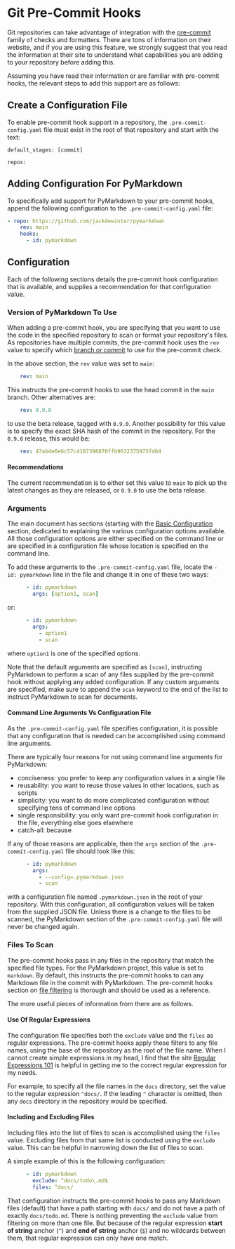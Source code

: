 # Git Pre-Commit Hooks

Git repositories can take advantage of integration with
the [pre-commit](https://pre-commit.com/) family of
checks and formatters.  There are tons of information
on their website, and if you are using this feature,
we strongly suggest that you read the information at
their site to understand what capabilities you are adding
to your repository before adding this.

Assuming you have read their information or are familiar
with pre-commit hooks, the relevant steps to add this
support are as follows:

## Create a Configuration File

To enable pre-commit hook support in a repository,
the `.pre-commit-config.yaml` file must exist in the
root of that repository and start with the text:

```text
default_stages: [commit]

repos:
```

## Adding Configuration For PyMarkdown

To specifically add support for PyMarkdown to your
pre-commit hooks, append the following configuration to
the `.pre-commit-config.yaml` file:

```yaml
- repo: https://github.com/jackdewinter/pymarkdown
    rev: main
    hooks:
      - id: pymarkdown
```

## Configuration

Each of the following sections details the pre-commit hook
configuration that is available, and supplies a recommendation
for that configuration value.

### Version of PyMarkdown To Use

When adding a pre-commit hook, you are specifying that you
want to use the code in the specified repository to scan or
format your repository's files.  As repositories have multiple
commits, the pre-commit hook uses the `rev`
value to specify which
[branch or commit](https://pre-commit.com/#pre-commit-configyaml---repos)
to use for the pre-commit check.

In the above section, the `rev` value was set to `main`:

```Yaml
    rev: main
```

This instructs the pre-commit hooks to use the head commit in
the `main` branch.  Other alternatives are:

```Yaml
    rev: 0.9.0
```

to use the beta release, tagged with `0.9.0`.  Another possibility
for this value is to specify the exact SHA hash of the commit in the repository.
For the `0.9.0` release, this would be:

```Yaml
    rev: 47ab4e6e6c57c4187398870ffb9632375975fd64
```

#### Recommendations

The current recommendation is to either set this value
to `main` to pick up the latest changes as they are released,
or `0.9.0` to use the beta release.

### Arguments

The main document has sections (starting with the
[Basic Configuration](https://github.com/jackdewinter/pymarkdown#basic-configuration)
section, dedicated to explaining the various configuration options
available.  All those configuration options are either
specified on the command line or are specified in a configuration
file whose location is specified on the command line.

To add these arguments to the `.pre-commit-config.yaml` file,
locate the `- id: pymarkdown` line in the file and change it
in one of these two ways:

```yaml
      - id: pymarkdown
        args: [option1, scan]
```

or:

```yaml
      - id: pymarkdown
        args:
          - option1
          - scan
```

where `option1` is one of the specified options.

Note that
the default arguments are specified as `[scan]`, instructing
PyMarkdown to perform a scan of any files supplied by the
pre-commit hook without applying any added configuration.
If any custom arguments are specified, make sure to append
the `scan` keyword to the end of the list to instruct PyMarkdown
to scan for documents.

#### Command Line Arguments Vs Configuration File

As the `.pre-commit-config.yaml` file specifies configuration,
it is possible that any configuration that is needed can be
accomplished using command line arguments.

There are typically four reasons for not using command line arguments for
PyMarkdown:

- conciseness: you prefer to keep any configuration values in a single file
- reusability: you want to reuse those values in other locations, such as scripts
- simplicity: you want to do more complicated configuration without specifying tens of command line options
- single responsibility: you only want pre-commit hook configuration in the file, everything else goes elsewhere
- catch-all: because

If any of those reasons are applicable, then the `args` section
of the `.pre-commit-config.yaml` file should look like this:

```yaml
      - id: pymarkdown
        args:
          - --config=.pymarkdown.json
          - scan
```

with a configuration file named `.pymarkdown.json` in the root of
your repository.  With this configuration, all configuration values
will be taken from the supplied JSON file.  Unless there is a change
to the files to be scanned, the PyMarkdown section of the
`.pre-commit-config.yaml` file will never be changed again.

### Files To Scan

The pre-commit hooks pass in any files in the repository that match
the specified file types.  For the PyMarkdown project, this value
is set to `markdown`.  By default, this instructs the pre-commit
hooks to can any Markdown file in the commit with PyMarkdown.  The pre-commit
hooks section on [file filtering](https://pre-commit.com/#filtering-files-with-types)
is thorough and should be used as a reference.

The more useful pieces of information from there are as follows.

#### Use Of Regular Expressions

The configuration file specifies both the `exclude` value and the `files`
as regular expressions.  The pre-commit hooks apply these filters to any file names,
using the base of the repository as the root of the file name.
When I cannot create simple expressions in my head, I find
that the site [Regular Expressions 101](https://regex101.com/)
is helpful in getting me to the correct regular expression for my needs.

For example, to specify all the file names in the `docs` directory,
set the value to the regular expression `^docs/`.  If the leading
`^` character is omitted, then any `docs` directory in the repository
would be specified.

#### Including and Excluding Files

Including files into the list of files to scan is accomplished
using the `files` value.  Excluding files from that same list
is conducted using the `exclude` value.  This can be helpful
in narrowing down the list of files to scan.

A simple example of this is the following configuration:

```yaml
      - id: pymarkdown
        exclude: ^docs/todo\.md$
        files: ^docs/
```

That configuration instructs the pre-commit hooks to pass
any Markdown files (default) that have a path starting with
`docs/` and do not have a path of exactly `docs/todo.md`.
There is nothing preventing the `exclude` value from
filtering on more than one file.  But because of the
regular expression **start of string** anchor (`^`) and
**end of string** anchor (`$`) and no wildcards between
them, that regular expression can only have one match.
